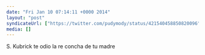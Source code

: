 ```yaml
---
date: "Fri Jan 10 07:14:11 +0000 2014"
layout: "post"
syndicateUrl: ["https://twitter.com/pudymody/status/421540458850820096"]
media: []
---
```

S. Kubrick te odio la re concha de tu madre